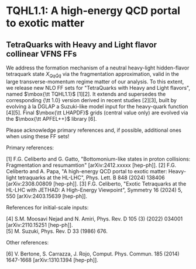 # TQHL1.1: A high-energy QCD portal to exotic matter
## TetraQuarks with Heavy and Light flavor collinear VFNS FFs

We address the formation mechanism of a neutral heavy-light hidden-flavor tetraquark state $X_{Q q \bar Q \bar q}$ via the fragmentation approximation, valid in the large transverse-momentum regime matter of our analysis. To this extent, we release new NLO FF sets for "TetraQuarks with Heavy and Light flavors", named $\mbox{\tt TQHL1.1}$ [1][2]. It extends and supersedes the corresponding {\tt 1.0} version derived in recent studies [2][3], built by evolving à la DGLAP a Suzuki-like model input for the heavy-quark function [4][5]. Final $\mbox{\tt LHAPDF}$ grids (central value only) are evolved via the $\mbox{\tt APFEL++}$ library [6].

Please acknowledge primary references and, if possible, additional ones when using these FF sets!  
  

Primary references:

[1] F.G. Celiberto and G. Gatto, "Bottomonium-like states in proton collisions: Fragmentation and resumamtion" [arXiv:2412.xxxxx [hep-ph]].
[2] F.G. Celiberto and A. Papa, "A high-energy QCD portal to exotic matter: Heavy-light tetraquarks at the HL-LHC", Phys. Lett. B 848 (2024) 138406 [arXiv:2308.00809 [hep-ph]].
[3] F.G. Celiberto, "Exotic Tetraquarks at the HL-LHC with JETHAD: A High-Energy Viewpoint", Symmetry 16 (2024) 5, 550 [arXiv:2403.15639 [hep-ph]]. 


References for initial-scale inputs:
 
[4] S.M. Moosavi Nejad and N. Amiri, Phys. Rev. D 105 (3) (2022) 034001 [arXiv:2110.15251 [hep-ph]].  
[5] M. Suzuki, Phys. Rev. D 33 (1986) 676.  


Other references:

[6] V. Bertone, S. Carrazza, J. Rojo, Comput. Phys. Commun. 185 (2014) 1647-1668 [arXiv:1310.1394 [hep-ph]].
